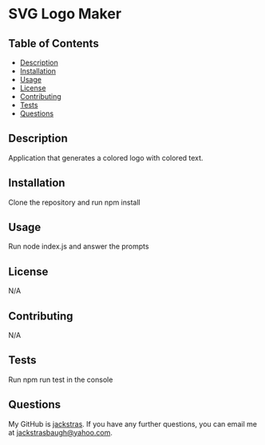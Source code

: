 
  
  # SVG Logo Maker

  ## Table of Contents

  - [Description](#description)
  - [Installation](#installation)
  - [Usage](#usage)
  - [License](#license)
  - [Contributing](#contributing)
  - [Tests](#tests)
  - [Questions](#questions)

  ## Description

  Application that generates a colored logo with colored text.

  ## Installation
  
  Clone the repository and run npm install

  ## Usage

  Run node index.js and answer the prompts

  ## License

  N/A
  

  ## Contributing

  N/A

  ## Tests

  Run npm run test in the console

  ## Questions

  My GitHub is [jackstras](https://github.com/jackstras).
  If you have any further questions, you can email me at jackstrasbaugh@yahoo.com.

